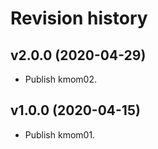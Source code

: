 Revision history
===================


v2.0.0 (2020-04-29)
-------------------

* Publish kmom02.



v1.0.0 (2020-04-15)
-------------------

* Publish kmom01.
